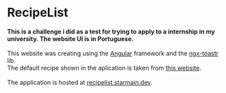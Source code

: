 # RecipeList
  <strong>This is a challenge i did as a test for trying to apply to a internship in my university. The website UI is in Portuguese.</strong>
  <br />
  <br /> This website was creating using the <a href="https://angular.io/">Angular</a> framework and the <a href="https://www.npmjs.com/package/ngx-toastr">ngx-toastr</a> lib.
  <br /> The default recipe shown in the aplication is taken from <a href="https://receitas.globo.com/bolo-de-fuba-fofinho-5156535d4d3885447000004e.ghtml">this website</a>.  
  <br /> The application is hosted at <a href="https://recipelist.starmain.dev">recipelist.starmain.dev</a>.
